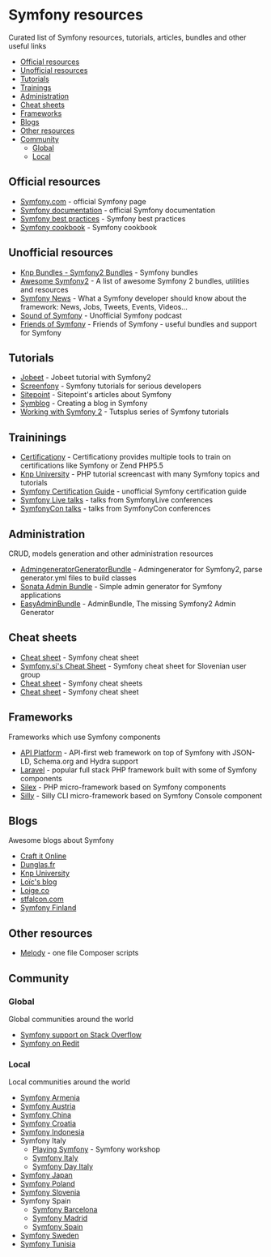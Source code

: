 # Symfony resources

Curated list of Symfony resources, tutorials, articles, bundles and other useful links

* [Official resources](#official-resources)
* [Unofficial resources](#unofficial-resources)
* [Tutorials](#tutorials)
* [Trainings](#trainings)
* [Administration](#administration)
* [Cheat sheets](#cheat-sheets)
* [Frameworks](#frameworks)
* [Blogs](#blogs)
* [Other resources](#other-resources)
* [Community](#community)
  * [Global](#global)
  * [Local](#local)

## Official resources<a name="official-resources"></a>

* [Symfony.com](http://symfony.com) - official Symfony page
* [Symfony documentation](http://symfony.com/doc) - official Symfony documentation
* [Symfony best practices](http://symfony.com/doc/current/best_practices/index.html) - Symfony best practices
* [Symfony cookbook](http://symfony.com/doc/current/cookbook/index.html) - Symfony cookbook

## Unofficial resources<a name="unofficial-resources"></a>

* [Knp Bundles - Symfony2 Bundles](http://knpbundles.com/) - Symfony bundles
* [Awesome Symfony2](https://github.com/EmanueleMinotto/awesome-symfony2) - A list of awesome Symfony 2 bundles, utilities and resources
* [Symfony News](http://symfony-news.com) - What a Symfony developer should know about the framework: News, Jobs, Tweets, Events, Videos...
* [Sound of Symfony](http://www.soundofsymfony.com/) - Unofficial Symfony podcast
* [Friends of Symfony](http://friendsofsymfony.github.io/) - Friends of Symfony - useful bundles and support for Symfony

## Tutorials<a name="tutorials"></a>

* [Jobeet](http://www.ens.ro/2012/03/21/jobeet-tutorial-with-symfony2/) - Jobeet tutorial with Symfony2
* [Screenfony](http://www.screenfony.com/) - Symfony tutorials for serious developers
* [Sitepoint](http://www.sitepoint.com/?s=symfony) - Sitepoint's articles about Symfony
* [Symblog](http://tutorial.symblog.co.uk/) - Creating a blog in Symfony
* [Working with Symfony 2](http://code.tutsplus.com/series/working-with-symfony-2--cms-636) - Tutsplus series of Symfony tutorials

## Traininings<a name="trainings"></a>

* [Certificationy](https://github.com/certificationy) - Certificationy provides multiple tools to train on certifications like Symfony or Zend PHP5.5
* [Knp University](http://knpuniversity.com/) - PHP tutorial screencast with many Symfony topics and tutorials
* [Symfony Certification Guide](https://github.com/jmolivas/symfony-certification-guide) - unofficial Symfony certification guide
* [Symfony Live talks](https://github.com/SymfonyLive) - talks from SymfonyLive conferences
* [SymfonyCon talks](https://github.com/SymfonyCon) - talks from SymfonyCon conferences

## Administration<a name="administration"></a>

CRUD, models generation and other administration resources

* [AdmingeneratorGeneratorBundle](https://github.com/symfony2admingenerator/AdmingeneratorGeneratorBundle) - Admingenerator for Symfony2, parse generator.yml files to build classes
* [Sonata Admin Bundle](http://github.com/sonata-project/SonataAdminBundle) - Simple admin generator for Symfony applications
* [EasyAdminBundle](https://github.com/javiereguiluz/EasyAdminBundle) - AdminBundle, The missing Symfony2 Admin Generator

## Cheat sheets<a name="cheat-sheets"></a>

* [Cheat sheet](http://www.symfony2cheatsheet.com/) - Symfony cheat sheet
* [Symfony.si's Cheat Sheet](https://github.com/symfony-si/symfony-cheatsheet) - Symfony cheat sheet for Slovenian user group
* [Cheat sheet](https://github.com/andreia/symfony-cheat-sheets) - Symfony cheat sheets
* [Cheat sheet](http://dattaya.github.io/symfony2-cheatsheets) - Symfony cheat sheet

## Frameworks<a name="frameworks"></a>

Frameworks which use Symfony components

* [API Platform](https://api-platform.com/) - API-first web framework on top of Symfony with JSON-LD, Schema.org and Hydra support
* [Laravel](http://laravel.com/) - popular full stack PHP framework built with some of Symfony components
* [Silex](http://silex.sensiolabs.org/) - PHP micro-framework based on Symfony components
* [Silly](https://github.com/mnapoli/silly) - Silly CLI micro-framework based on Symfony Console component

## Blogs<a name="blogs"></a>

Awesome blogs about Symfony

* [Craft it Online](http://www.craftitonline.com/)
* [Dunglas.fr](https://dunglas.fr/)
* [Knp University](https://knpuniversity.com/blog)
* [Loïc's blog](http://gnugat.github.io/tags/symfony.html)
* [Loige.co](http://loige.co/tag/symfony/)
* [stfalcon.com](http://stfalcon.com/en/blog/tag/symfony2)
* [Symfony Finland](https://www.symfony.fi/)

## Other resources<a name="other-resources"></a>

* [Melody](http://melody.sensiolabs.org/) - one file Composer scripts

## Community<a name="community"></a>

### Global<a name="global"></a>

Global communities around the world

* [Symfony support on Stack Overflow](http://stackoverflow.com/questions/tagged/symfony2)
* [Symfony on Redit](http://www.reddit.com/r/symfony)

### Local<a name="local"></a>

Local communities around the world

* [Symfony Armenia](http://symfony.am/)
* [Symfony Austria](http://symfony-austria.org/)
* [Symfony China](http://symfony.cn/)
* [Symfony Croatia](http://symfony-croatia.com/)
* [Symfony Indonesia](https://github.com/SymfonyId)
* Symfony Italy
  * [Playing Symfony](http://www.playingsymfony.it/) - Symfony workshop
  * [Symfony Italy](http://symfony.it/)
  * [Symfony Day Italy](http://symfonyday.it)
* [Symfony Japan](http://www.symfony.gr.jp/)
* [Symfony Poland](http://symfonylab.pl/)
* [Symfony Slovenia](http://symfony.si)
* Symfony Spain
  * [Symfony Barcelona](http://symfony-barcelona.es/)
  * [Symfony Madrid](http://www.symfony-madrid.es/)
  * [Symfony Spain](http://symfony.es/)
* [Symfony Sweden](http://symfony.se)
* [Symfony Tunisia](http://symfony-tunisia.com/)
